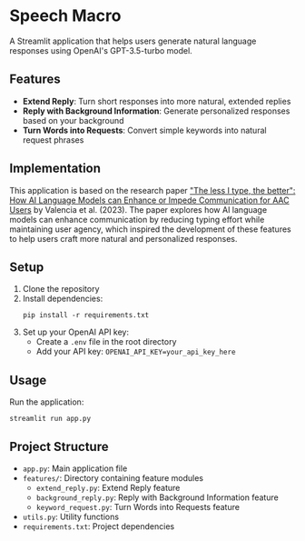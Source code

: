 # Speech Macro

A Streamlit application that helps users generate natural language responses using OpenAI's GPT-3.5-turbo model.

## Features

- **Extend Reply**: Turn short responses into more natural, extended replies
- **Reply with Background Information**: Generate personalized responses based on your background
- **Turn Words into Requests**: Convert simple keywords into natural request phrases

## Implementation

This application is based on the research paper ["The less I type, the better": How AI Language Models can Enhance or Impede Communication for AAC Users](https://doi.org/10.1145/3544548.3581560) by Valencia et al. (2023). The paper explores how AI language models can enhance communication by reducing typing effort while maintaining user agency, which inspired the development of these features to help users craft more natural and personalized responses.

## Setup

1. Clone the repository
2. Install dependencies:
   ```
   pip install -r requirements.txt
   ```
3. Set up your OpenAI API key:
   - Create a `.env` file in the root directory
   - Add your API key: `OPENAI_API_KEY=your_api_key_here`

## Usage

Run the application:

```
streamlit run app.py
```

## Project Structure

- `app.py`: Main application file
- `features/`: Directory containing feature modules
  - `extend_reply.py`: Extend Reply feature
  - `background_reply.py`: Reply with Background Information feature
  - `keyword_request.py`: Turn Words into Requests feature
- `utils.py`: Utility functions
- `requirements.txt`: Project dependencies
